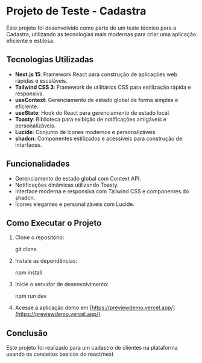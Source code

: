 # Projeto de Teste - Cadastra

Este projeto foi desenvolvido como parte de um teste técnico para a Cadastra, utilizando as tecnologias mais modernas para criar uma aplicação eficiente e estilosa.

## Tecnologias Utilizadas

- **Next.js 15**: Framework React para construção de aplicações web rápidas e escaláveis.
- **Tailwind CSS 3**: Framework de utilitários CSS para estilização rápida e responsiva.
- **useContext**: Gerenciamento de estado global de forma simples e eficiente.
- **useState**: Hook do React para gerenciamento de estado local.
- **Toasty**: Biblioteca para exibição de notificações amigáveis e personalizáveis.
- **Lucide**: Conjunto de ícones modernos e personalizáveis.
- **shadcn**: Componentes estilizados e acessíveis para construção de interfaces.

## Funcionalidades

- Gerenciamento de estado global com Context API.
- Notificações dinâmicas utilizando Toasty.
- Interface moderna e responsiva com Tailwind CSS e componentes do shadcn.
- Ícones elegantes e personalizáveis com Lucide.

## Como Executar o Projeto

1. Clone o repositório:

   git clone

2. Instale as dependências:

   npm install

3. Inicie o servidor de desenvolvimento:

   npm run dev

4. Acesse a aplicação demo em [https://previewdemo.vercel.app/](https://previewdemo.vercel.app/).

## Conclusão

Este projeto foi realizado para um cadastro de clientes na plataforma usando os conceitos basicos do react/next
